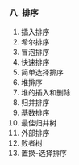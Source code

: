 
### 八. 排序
1. 插入排序
2. 希尔排序
3. 冒泡排序
4. 快速排序
5. 简单选择排序
6. 堆排序
7. 堆的插入和删除
8. 归并排序
9. 基数排序
10. 最佳归并树
11. 外部排序
12. 败者树
13. 置换-选择排序
<!--stackedit_data:
eyJoaXN0b3J5IjpbMjAyNzgyODUxNF19
-->